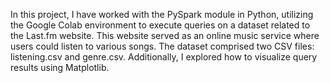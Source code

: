 In this project, I have worked with the PySpark module in Python, utilizing the Google Colab environment to execute queries on a dataset related to the Last.fm website. This website served as an online music service where users could listen to various songs. The dataset comprised two CSV files: listening.csv and genre.csv. Additionally, I explored how to visualize query results using Matplotlib.
